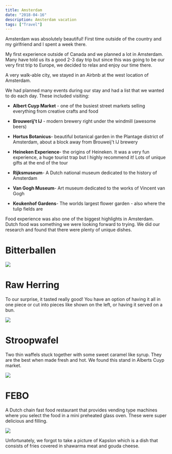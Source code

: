 ```yaml
---
title: Amsterdam
date: "2018-04-16"
description: Amsterdam vacation
tags: ["Travel"]
---
```


Amsterdam was absolutely beautiful! First time outside of the country and my girlfriend and I spent a week there.

My first experience outside of Canada and we planned a lot in Amsterdam. Many have told us its a good 2-3 day trip but since this was going to be our very first trip to Europe, we decided to relax and enjoy our time there.

A very walk-able city, we stayed in an Airbnb at the west location of Amsterdam.

We had planned many events during our stay and had a list that we wanted to do each day. These included visiting:

- **Albert Cuyp Market** - one of the busiest street markets selling everything from creative crafts and food

- **Brouwerij't lJ** - modern brewery right under the windmill (awesome beers)

- **Hortus Botanicus**- beautiful botanical garden in the Plantage district of Amsterdam, about a block away from Brouweij't lJ brewery

- **Heineken Experience**- the origins of Heineken. It was a very fun experience, a huge tourist trap but I highly recommend it! Lots of unique gifts at the end of the tour

- **Rijksmuseum**- A Dutch national museum dedicated to the history of Amsterdam

- **Van Gogh Museum**- Art museum dedicated to the works of Vincent van Gogh

- **Keukenhof Gardens**- The worlds largest flower garden - also where the tulip fields are

Food experience was also one of the biggest highlights in Amsterdam. Dutch food was something we were looking forward to trying. We did our research and found that there were plenty of unique dishes.

# **Bitterballen**

![](http://kiendang.me/wp-content/uploads/2018/03/Bitterballen.jpg)

# **Raw Herring**

To our surprise, it tasted really good! You have an option of having it all in one piece or cut into pieces like shown on the left, or having it served on a bun.

![](http://kiendang.me/wp-content/uploads/2018/03/raw-herring-e1537283751523.jpg)

# **Stroopwafel**

Two thin waffels stuck together with some sweet caramel like syrup. They are the best when made fresh and hot. We found this stand in Alberts Cuyp market.

![](http://kiendang.me/wp-content/uploads/2018/03/waffel.jpg)

# **FEBO**

A Dutch chain fast food restaurant that provides vending type machines where you select the food in a mini preheated glass oven. These were super delicious and filling.

![](http://kiendang.me/wp-content/uploads/2018/06/MVIMG_20180409_121753-1.jpg)

Unfortunately, we forgot to take a picture of Kapslon which is a dish that consists of fries covered in shawarma meat and gouda cheese.
